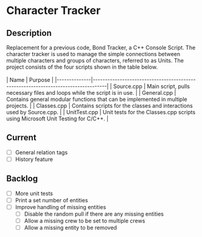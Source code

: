 # Character Tracker
## Description
Replacement for a previous code, Bond Tracker, a C++ Console Script.
The character tracker is used to manage the simple connections between multiple characters and groups of characters, referred to as Units.
The project consists of the four scripts shown in the table below.
<br> <br>
| Name         | Purpose                                                                           |
|--------------|-----------------------------------------------------------------------------------|
| Source.cpp   | Main script, pulls necessary files and loops while the script is in use.          |
| General.cpp  | Contains general modular functions that can be implemented in multiple projects.  |
| Classes.cpp  | Contains scripts for the classes and interactions used by Source.cpp.             |
| UnitTest.cpp | Unit tests for the Classes.cpp scripts using Microsoft Unit Testing for C/C++.    |

## Current
- [ ] General relation tags
- [ ] History feature

## Backlog
- [ ] More unit tests
- [ ] Print a set number of entities
- [ ] Improve handling of missing entities
  - [ ] Disable the random pull if there are any missing entities
  - [ ] Allow a missing crew to be set to multiple crews
  - [ ] Allow a missing entity to be removed